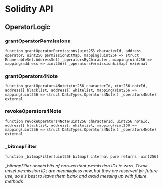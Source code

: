 # Solidity API

## OperatorLogic

### grantOperatorPermissions

```solidity
function grantOperatorPermissions(uint256 characterId, address operator, uint256 permissionBitMap, mapping(uint256 => struct EnumerableSet.AddressSet) _operatorsByCharacter, mapping(uint256 => mapping(address => uint256)) _operatorsPermissionBitMap) external
```

### grantOperators4Note

```solidity
function grantOperators4Note(uint256 characterId, uint256 noteId, address[] blacklist, address[] whitelist, mapping(uint256 => mapping(uint256 => struct DataTypes.Operators4Note)) _operators4Note) external
```

### revokeOperators4Note

```solidity
function revokeOperators4Note(uint256 characterId, uint256 noteId, address[] blacklist, address[] whitelist, mapping(uint256 => mapping(uint256 => struct DataTypes.Operators4Note)) _operators4Note) external
```

### _bitmapFilter

```solidity
function _bitmapFilter(uint256 bitmap) internal pure returns (uint256)
```

__bitmapFilter unsets bits of non-existent permission IDs to zero. These unset permission IDs are
     meaningless now, but they are reserved for future use, so it's best to leave them blank and avoid messing
      up with future methods._


